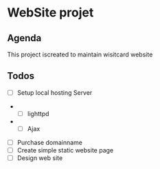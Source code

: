 # WebSite projet



## Agenda 
This project iscreated to maintain wisitcard website

## Todos

* [ ] Setup local hosting Server
* * [ ] lighttpd
* * [ ] Ajax
* [ ] Purchase domainname
* [ ] Create simple static website page
* [ ] Design web site